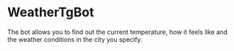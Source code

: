 # WeatherTgBot
The bot allows you to find out the current temperature, how it feels like and the weather conditions in the city you specify.
